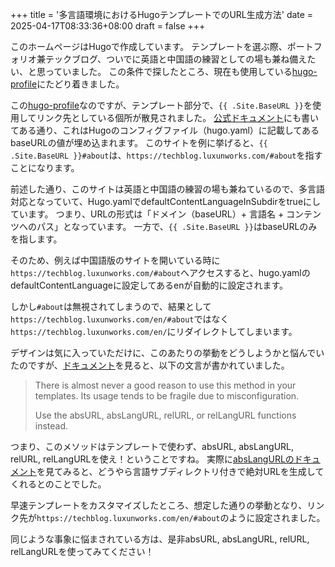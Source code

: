 +++
title = '多言語環境におけるHugoテンプレートでのURL生成方法'
date = 2025-04-17T08:33:36+08:00
draft = false
+++

このホームページはHugoで作成しています。
テンプレートを選ぶ際、ポートフォリオ兼テックブログ、ついでに英語と中国語の練習としての場も兼ね備えたい、と思っていました。
この条件で探したところ、現在も使用している[hugo-profile](https://github.com/gurusabarish/hugo-profile)にたどり着きました。

この[hugo-profile](https://github.com/gurusabarish/hugo-profile)なのですが、テンプレート部分で、`{{ .Site.BaseURL }}`を使用してリンク先としている個所が散見されました。
[公式ドキュメント](https://gohugo.io/methods/site/baseurl/)にも書いてある通り、これはHugoのコンフィグファイル（hugo.yaml）に記載してあるbaseURLの値が埋め込まれます。
このサイトを例に挙げると、`{{ .Site.BaseURL }}#about`は、`https://techblog.luxunworks.com/#about`を指すことになります。

前述した通り、このサイトは英語と中国語の練習の場も兼ねているので、多言語対応となっていて、Hugo.yamlでdefaultContentLanguageInSubdirをtrueにしています。
つまり、URLの形式は「ドメイン（baseURL）+ 言語名 + コンテンツへのパス」となっています。
一方で、`{{ .Site.BaseURL }}`はbaseURLのみを指します。

そのため、例えば中国語版のサイトを開いている時に`https://techblog.luxunworks.com/#about`へアクセスすると、hugo.yamlのdefaultContentLanguageに設定してあるenが自動的に設定されます。

しかし`#about`は無視されてしまうので、結果として`https://techblog.luxunworks.com/en/#about`ではなく`https://techblog.luxunworks.com/en/`にリダイレクトしてしまいます。

デザインは気に入っていただけに、このあたりの挙動をどうしようかと悩んでいたのですが、[ドキュメント](https://gohugo.io/methods/site/baseurl/)を見ると、以下の文言が書かれていました。

>There is almost never a good reason to use this method in your templates. Its usage tends to be fragile due to misconfiguration.
>
>Use the absURL, absLangURL, relURL, or relLangURL functions instead.

つまり、このメソッドはテンプレートで使わず、absURL, absLangURL, relURL, relLangURLを使え！ということですね。
実際に[absLangURLのドキュメント](https://gohugo.io/functions/urls/abslangurl/)を見てみると、どうやら言語サブディレクトリ付きで絶対URLを生成してくれるとのことでした。

早速テンプレートをカスタマイズしたところ、想定した通りの挙動となり、リンク先が`https://techblog.luxunworks.com/en/#about`のように設定されました。

同じような事象に悩まされている方は、是非absURL, absLangURL, relURL, relLangURLを使ってみてください！
